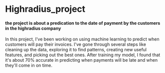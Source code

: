 # Highradius_project
#### the project is about a predication to the date of payment by the customers in the highradius company
In this project, I've been working on using machine learning to predict when customers will pay their invoices. I've gone through several steps like cleaning up the data, exploring it to find patterns, creating new useful features, and picking out the best ones. After training my model, I found that it's about 70% accurate in predicting when payments will be late and when they'll come in on time.
